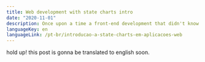 ```yaml
---
title: Web development with state charts intro
date: "2020-11-01"
description: Once upon a time a front-end development that didn't know about state charts and were working in a simple tasks...
languageKey: en
languageLink: /pt-br/introducao-a-state-charts-em-aplicacoes-web
---
```


hold up! this post is gonna be translated to english soon.